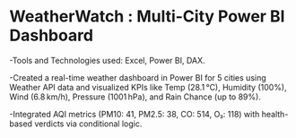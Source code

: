 # WeatherWatch : Multi-City Power BI Dashboard
-Tools and Technologies used: Excel, Power BI, DAX.

-Created a real-time weather dashboard in Power BI for 5 cities using Weather API data and visualized KPIs like Temp (28.1 °C), Humidity (100\%), Wind (6.8 km/h), Pressure (1001 hPa), and Rain Chance (up to 89\%).  

-Integrated AQI metrics (PM10: 41, PM2.5: 38, CO: 514, O₃: 118) with health-based verdicts via conditional logic.
 
